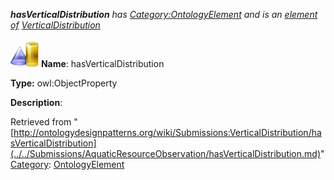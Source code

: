___hasVerticalDistribution__ has [Category:OntologyElement](../../Category/OntologyElement.md "Category:OntologyElement") and is an [element of](../../Property/ElementOf.md "Property:ElementOf") [VerticalDistribution](../../Submissions/VerticalDistribution.md "Submissions:VerticalDistribution")_


  




[![ObjectProperty](../../images/thumb/c/c3/ObjectProperty.gif/45px-ObjectProperty.gif)](../../Image/ObjectProperty.gif.md "ObjectProperty")
__Name__: hasVerticalDistribution 


__Type:__ owl:ObjectProperty 


__Description__: 





Retrieved from "[http://ontologydesignpatterns.org/wiki/Submissions:VerticalDistribution/hasVerticalDistribution](../../Submissions/AquaticResourceObservation/hasVerticalDistribution.md)"
 [Category](http://ontologydesignpatterns.org/wiki/Special:Categories "Special:Categories"): [OntologyElement](../../Category/OntologyElement.md "Category:OntologyElement")